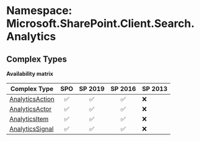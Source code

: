 # Namespace: Microsoft.SharePoint.Client.Search.Analytics

## Complex Types

**Availability matrix**

Complex Type | SPO | SP 2019 | SP 2016 | SP 2013
----------|:---:|:-------:|:-------:|:-------
[AnalyticsAction](./ComplexTypes/AnalyticsAction.md) | ✅ | ✅ | ✅ | ❌
[AnalyticsActor](./ComplexTypes/AnalyticsActor.md) | ✅ | ✅ | ✅ | ❌
[AnalyticsItem](./ComplexTypes/AnalyticsItem.md) | ✅ | ✅ | ✅ | ❌
[AnalyticsSignal](./ComplexTypes/AnalyticsSignal.md) | ✅ | ✅ | ✅ | ❌